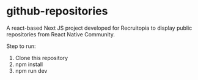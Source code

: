 # github-repositories
A react-based Next JS project developed for Recruitopia to display public repositories from React Native Community.

Step to run:
1. Clone this repository
2. npm install
3. npm run dev

